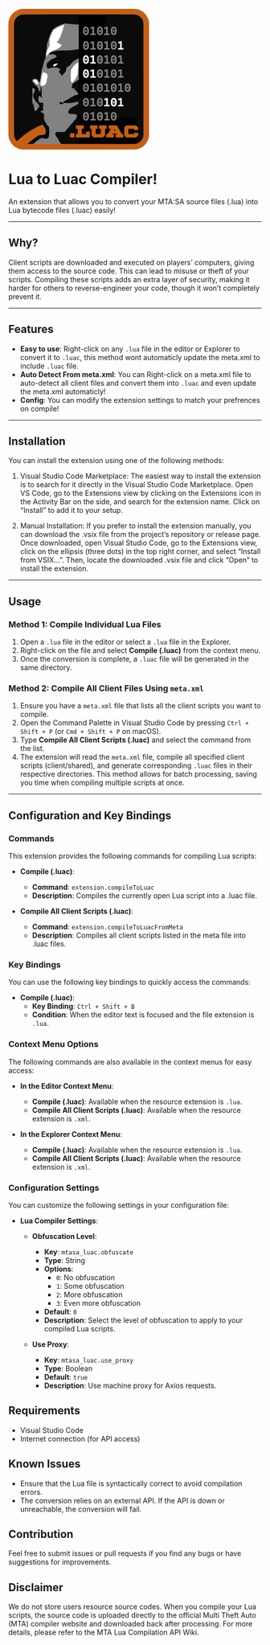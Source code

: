 ![Icon](images/icon.png)

# Lua to Luac Compiler!

An extension that allows you to convert your MTA:SA source files (.lua) into Lua bytecode files (.luac) easily!

---

## Why?

Client scripts are downloaded and executed on players’ computers, giving them access to the source code. This can lead to misuse or theft of your scripts. Compiling these scripts adds an extra layer of security, making it harder for others to reverse-engineer your code, though it won’t completely prevent it.

---

## Features

- **Easy to use**: Right-click on any `.lua` file in the editor or Explorer to convert it to `.luac`, this method wont automaticly update the meta.xml to include `.luac` file.
- **Auto Detect From meta.xml**: You can Right-click on a meta.xml file to auto-detect all client files and convert them into `.luac` and even update the meta.xml automaticly!
- **Config**: You can modify the extension settings to match your prefrences on compile!

---

## Installation

You can install the extension using one of the following methods:

1. Visual Studio Code Marketplace: The easiest way to install the extension is to search for it directly in the Visual Studio Code Marketplace. Open VS Code, go to the Extensions view by clicking on the Extensions icon in the Activity Bar on the side, and search for the extension name. Click on “Install” to add it to your setup.

2. Manual Installation: If you prefer to install the extension manually, you can download the .vsix file from the project’s repository or release page. Once downloaded, open Visual Studio Code, go to the Extensions view, click on the ellipsis (three dots) in the top right corner, and select “Install from VSIX…”. Then, locate the downloaded .vsix file and click “Open” to install the extension.

---

## Usage

### Method 1: Compile Individual Lua Files
1. Open a `.lua` file in the editor or select a `.lua` file in the Explorer.
2. Right-click on the file and select **Compile (.luac)** from the context menu.
3. Once the conversion is complete, a `.luac` file will be generated in the same directory.

### Method 2: Compile All Client Files Using `meta.xml`
1. Ensure you have a `meta.xml` file that lists all the client scripts you want to compile.
2. Open the Command Palette in Visual Studio Code by pressing `Ctrl + Shift + P` (or `Cmd + Shift + P` on macOS).
3. Type **Compile All Client Scripts (.luac)** and select the command from the list.
4. The extension will read the `meta.xml` file, compile all specified client scripts (client/shared), and generate corresponding `.luac` files in their respective directories. This method allows for batch processing, saving you time when compiling multiple scripts at once.

---

## Configuration and Key Bindings

### Commands

This extension provides the following commands for compiling Lua scripts:

- **Compile (.luac)**: 
  - **Command**: `extension.compileToLuac`
  - **Description**: Compiles the currently open Lua script into a .luac file.

- **Compile All Client Scripts (.luac)**: 
  - **Command**: `extension.compileToLuacFromMeta`
  - **Description**: Compiles all client scripts listed in the meta file into .luac files.

### Key Bindings

You can use the following key bindings to quickly access the commands:

- **Compile (.luac)**: 
  - **Key Binding**: `Ctrl + Shift + B`
  - **Condition**: When the editor text is focused and the file extension is `.lua`.

### Context Menu Options

The following commands are also available in the context menus for easy access:

- **In the Editor Context Menu**:
  - **Compile (.luac)**: Available when the resource extension is `.lua`.
  - **Compile All Client Scripts (.luac)**: Available when the resource extension is `.xml`.

- **In the Explorer Context Menu**:
  - **Compile (.luac)**: Available when the resource extension is `.lua`.
  - **Compile All Client Scripts (.luac)**: Available when the resource extension is `.xml`.

### Configuration Settings

You can customize the following settings in your configuration file:

- **Lua Compiler Settings**:
  - **Obfuscation Level**:
    - **Key**: `mtasa_luac.obfuscate`
    - **Type**: String
    - **Options**: 
      - `0`: No obfuscation
      - `1`: Some obfuscation
      - `2`: More obfuscation
      - `3`: Even more obfuscation
    - **Default**: `0`
    - **Description**: Select the level of obfuscation to apply to your compiled Lua scripts.

  - **Use Proxy**:
    - **Key**: `mtasa_luac.use_proxy`
    - **Type**: Boolean
    - **Default**: `true`
    - **Description**: Use machine proxy for Axios requests.

## Requirements

- Visual Studio Code
- Internet connection (for API access)

## Known Issues

- Ensure that the Lua file is syntactically correct to avoid compilation errors.
- The conversion relies on an external API. If the API is down or unreachable, the conversion will fail.

## Contribution

Feel free to submit issues or pull requests if you find any bugs or have suggestions for improvements.

## Disclaimer

We do not store users resource source codes. When you compile your Lua scripts, the source code is uploaded directly to the official Multi Theft Auto (MTA) compiler website and downloaded back after processing. For more details, please refer to the MTA Lua Compilation API Wiki.
